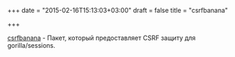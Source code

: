 +++
date = "2015-02-16T15:13:03+03:00"
draft = false
title = "csrfbanana"

+++

<p><a href="https://github.com/josephspurrier/csrfbanana">csrfbanana</a>&nbsp;- Пакет, который предоставляет CSRF защиту для gorilla/sessions.</p>


